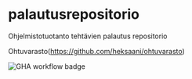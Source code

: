 # palautusrepositorio
Ohjelmistotuotanto tehtävien palautus repositorio

Ohtuvarasto(https://github.com/heksaani/ohtuvarasto)

![GHA workflow badge](https://github.com/heksaani/palautusrepositorio/workflows/CI/badge.svg)

